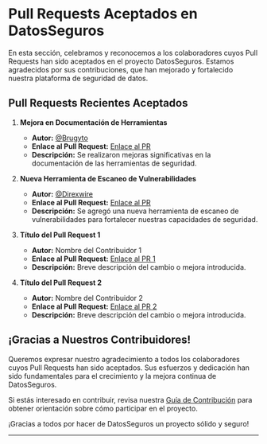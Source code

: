 # Pull Requests Aceptados en DatosSeguros

En esta sección, celebramos y reconocemos a los colaboradores cuyos Pull Requests han sido aceptados en el proyecto DatosSeguros. Estamos agradecidos por sus contribuciones, que han mejorado y fortalecido nuestra plataforma de seguridad de datos.

## Pull Requests Recientes Aceptados

1. **Mejora en Documentación de Herramientas**
   - **Autor:** [@Brugyto](https://github.com/Brugyto)
   - **Enlace al Pull Request:** [Enlace al PR](enlace-pr-brugyto)
   - **Descripción:** Se realizaron mejoras significativas en la documentación de las herramientas de seguridad.

2. **Nueva Herramienta de Escaneo de Vulnerabilidades**
   - **Autor:** [@Direxwire](https://github.com/Direxwire)
   - **Enlace al Pull Request:** [Enlace al PR](enlace-pr-direxwire)
   - **Descripción:** Se agregó una nueva herramienta de escaneo de vulnerabilidades para fortalecer nuestras capacidades de seguridad.

3. **Título del Pull Request 1**
   - **Autor:** Nombre del Contribuidor 1
   - **Enlace al Pull Request:** [Enlace al PR 1](enlace-pr-1)
   - **Descripción:** Breve descripción del cambio o mejora introducida.

4. **Título del Pull Request 2**
   - **Autor:** Nombre del Contribuidor 2
   - **Enlace al Pull Request:** [Enlace al PR 2](enlace-pr-2)
   - **Descripción:** Breve descripción del cambio o mejora introducida.

## ¡Gracias a Nuestros Contribuidores!

Queremos expresar nuestro agradecimiento a todos los colaboradores cuyos Pull Requests han sido aceptados. Sus esfuerzos y dedicación han sido fundamentales para el crecimiento y la mejora continua de DatosSeguros.

Si estás interesado en contribuir, revisa nuestra [Guía de Contribución](enlace-guia-contribucion) para obtener orientación sobre cómo participar en el proyecto.

¡Gracias a todos por hacer de DatosSeguros un proyecto sólido y seguro!

---


